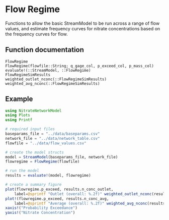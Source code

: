 # Flow Regime

Functions to allow the basic StreamModel to be run across a range of flow values,
and estimate frequency curves for nitrate concentrations based on the frequency
curves for flow.

## Function documentation

```@docs
FlowRegime
FlowRegime(flowfile::String; q_gage_col, p_exceed_col, p_mass_col)
evaluate!(::StreamModel, ::FlowRegime)
FlowRegimeSimResults
weighted_outlet_nconc(::FlowRegimeSimResults)
weighted_avg_nconc(::FlowRegimeSimResults)
```

## Example

```julia
using NitrateNetworkModel
using Plots
using Printf

# required input files
baseparams_file = "../data/baseparams.csv"
network_file = "../data/network_table.csv"
flowfile = "../data/flow_values.csv"

# create the model structs
model = StreamModel(baseparams_file, network_file)
flowregime = FlowRegime(flowfile)

# run the model
results = evaluate!(model, flowregime)

# create a summary figure
plot(flowregime.p_exceed, results.n_conc_outlet,
    label=@sprintf "Outlet (overall: %.2f)" weighted_outlet_nconc(results))
plot!(flowregime.p_exceed, results.n_conc_avg,
    label=@sprintf "Average (overall: %.2f)" weighted_avg_nconc(results))
xaxis!("Probability Exceedance")
yaxis!("Nitrate Concentration")
```
